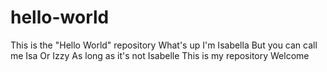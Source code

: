 # hello-world
This is the "Hello World" repository
What's up I'm Isabella
But you can call me Isa
Or Izzy
As long as it's not Isabelle
This is my repository
Welcome
